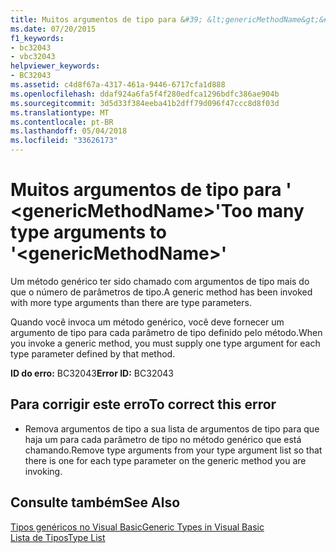 ```yaml
---
title: Muitos argumentos de tipo para &#39; &lt;genericMethodName&gt;&#39;
ms.date: 07/20/2015
f1_keywords:
- bc32043
- vbc32043
helpviewer_keywords:
- BC32043
ms.assetid: c4d8f67a-4317-461a-9446-6717cfa1d888
ms.openlocfilehash: ddaf924a6fa5f4f280edfca1296bdfc386ae904b
ms.sourcegitcommit: 3d5d33f384eeba41b2dff79d096f47ccc8d8f03d
ms.translationtype: MT
ms.contentlocale: pt-BR
ms.lasthandoff: 05/04/2018
ms.locfileid: "33626173"
---
```

# <a name="too-many-type-arguments-to-39ltgenericmethodnamegt39"></a><span data-ttu-id="58c28-102">Muitos argumentos de tipo para &#39; &lt;genericMethodName&gt;&#39;</span><span class="sxs-lookup"><span data-stu-id="58c28-102">Too many type arguments to &#39;&lt;genericMethodName&gt;&#39;</span></span>
<span data-ttu-id="58c28-103">Um método genérico ter sido chamado com argumentos de tipo mais do que o número de parâmetros de tipo.</span><span class="sxs-lookup"><span data-stu-id="58c28-103">A generic method has been invoked with more type arguments than there are type parameters.</span></span>  
  
 <span data-ttu-id="58c28-104">Quando você invoca um método genérico, você deve fornecer um argumento de tipo para cada parâmetro de tipo definido pelo método.</span><span class="sxs-lookup"><span data-stu-id="58c28-104">When you invoke a generic method, you must supply one type argument for each type parameter defined by that method.</span></span>  
  
 <span data-ttu-id="58c28-105">**ID do erro:** BC32043</span><span class="sxs-lookup"><span data-stu-id="58c28-105">**Error ID:** BC32043</span></span>  
  
## <a name="to-correct-this-error"></a><span data-ttu-id="58c28-106">Para corrigir este erro</span><span class="sxs-lookup"><span data-stu-id="58c28-106">To correct this error</span></span>  
  
-   <span data-ttu-id="58c28-107">Remova argumentos de tipo a sua lista de argumentos de tipo para que haja um para cada parâmetro de tipo no método genérico que está chamando.</span><span class="sxs-lookup"><span data-stu-id="58c28-107">Remove type arguments from your type argument list so that there is one for each type parameter on the generic method you are invoking.</span></span>  
  
## <a name="see-also"></a><span data-ttu-id="58c28-108">Consulte também</span><span class="sxs-lookup"><span data-stu-id="58c28-108">See Also</span></span>  
 [<span data-ttu-id="58c28-109">Tipos genéricos no Visual Basic</span><span class="sxs-lookup"><span data-stu-id="58c28-109">Generic Types in Visual Basic</span></span>](../../visual-basic/programming-guide/language-features/data-types/generic-types.md)  
 [<span data-ttu-id="58c28-110">Lista de Tipos</span><span class="sxs-lookup"><span data-stu-id="58c28-110">Type List</span></span>](../../visual-basic/language-reference/statements/type-list.md)
